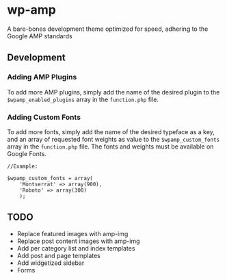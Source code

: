 # wp-amp
A bare-bones development theme optimized for speed, adhering to the Google AMP standards

## Development

### Adding AMP Plugins
To add more AMP plugins, simply add the name of the desired plugin to the `$wpamp_enabled_plugins` array in the `function.php` file.

### Adding Custom Fonts
To add more fonts, simply add the name of the desired typeface as a key, and an array of requested font weights as value to the `$wpamp_custom_fonts` array in the `function.php` file. The fonts and weights must be available on Google Fonts.

```
//Example:

$wpamp_custom_fonts = array(
	'Montserrat' => array(900),
	'Roboto' => array(300)
	);

```

## TODO

- Replace featured images with amp-img
- Replace post content images with amp-img
- Add per category list and index templates
- Add post and page templates
- Add widgetized sidebar
- Forms